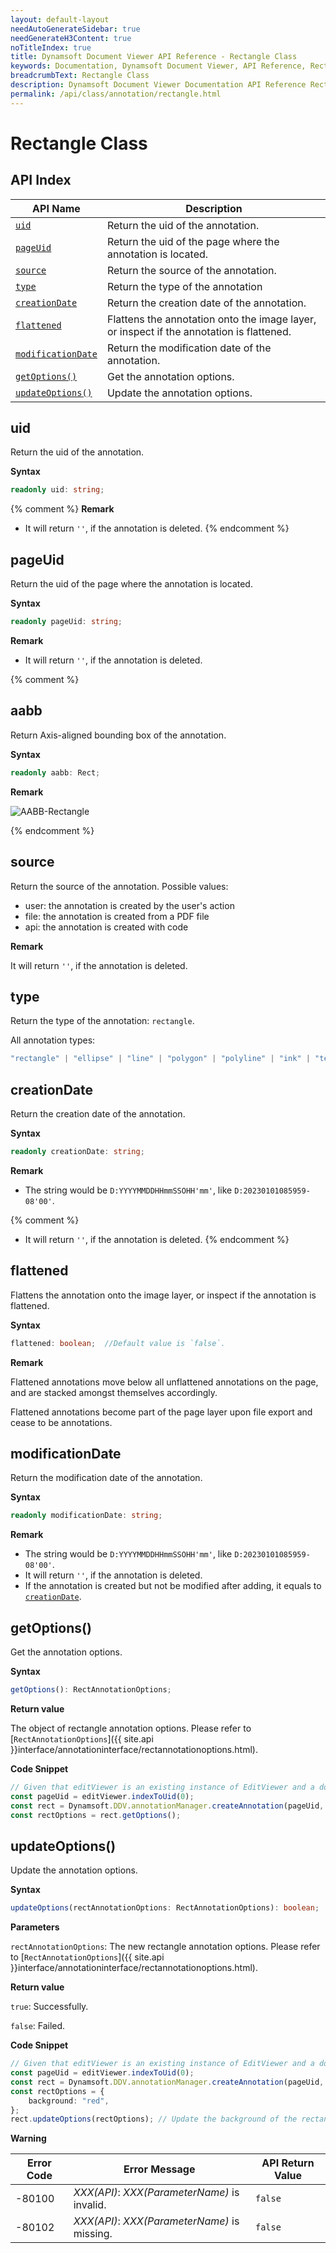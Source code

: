 ```yaml
---
layout: default-layout
needAutoGenerateSidebar: true
needGenerateH3Content: true
noTitleIndex: true
title: Dynamsoft Document Viewer API Reference - Rectangle Class
keywords: Documentation, Dynamsoft Document Viewer, API Reference, Rectangle Class
breadcrumbText: Rectangle Class
description: Dynamsoft Document Viewer Documentation API Reference Rectangle Class Page
permalink: /api/class/annotation/rectangle.html
---
```


# Rectangle Class

## API Index

| API Name                                | Description                                                                                 |
| --------------------------------------- | ------------------------------------------------------------------------------------------- |
| [`uid`](#uid)                           | Return the uid of the annotation.                                                           |
| [`pageUid`](#pageuid)                   | Return the uid of the page where the annotation is located.                                 |
| [`source`](#source)                   | Return the source of the annotation.                               |
| [`type`](#type)                   | Return the type of the annotation                               |
| [`creationDate`](#creationdate)         | Return the creation date of the annotation.                                                 |
| [`flattened`](#flattened)               | Flattens the annotation onto the image layer, or inspect if the annotation is flattened. |
| [`modificationDate`](#modificationdate) | Return the modification date of the annotation.                                             |
| [`getOptions()`](#getoptions)           | Get the annotation options.                                                                 |
| [`updateOptions()`](#updateoptions)     | Update the annotation options.                                                              |

## uid

Return the uid of the annotation.

**Syntax**

```typescript
readonly uid: string;
```

{% comment %}
**Remark**

- It will return `''`, if the annotation is deleted. 
{% endcomment %}

## pageUid

Return the uid of the page where the annotation is located.

**Syntax**

```typescript
readonly pageUid: string;
```

**Remark**

- It will return `''`, if the annotation is deleted.

{% comment %}
## aabb

Return Axis-aligned bounding box of the annotation.

**Syntax**

```typescript
readonly aabb: Rect;
```

**Remark**

![AABB-Rectangle](/assets/imgs/aabbrectangle.png)

{% endcomment %}

## source

Return the source of the annotation. Possible values:

* user: the annotation is created by the user's action
* file: the annotation is created from a PDF file
* api: the annotation is created with code

**Remark**

It will return `''`, if the annotation is deleted.

## type

Return the type of the annotation: `rectangle`.

All annotation types:

```ts
"rectangle" | "ellipse" | "line" | "polygon" | "polyline" | "ink" | "textBox" | "textTypewriter" | "stamp" | "highlight" | "underline" | "strikeout" | "incomplete" | "unknown"
```

## creationDate

Return the creation date of the annotation.

**Syntax**

```typescript
readonly creationDate: string;
```

**Remark**

- The string would be `D:YYYYMMDDHHmmSSOHH'mm'`, like `D:20230101085959-08'00'`.

{% comment %}
- It will return `''`, if the annotation is deleted. 
{% endcomment %}

## flattened

Flattens the annotation onto the image layer, or inspect if the annotation is flattened.

**Syntax**

```typescript
flattened: boolean;  //Default value is `false`.
```

**Remark**

Flattened annotations move below all unflattened annotations on the page, and are stacked amongst themselves accordingly.

Flattened annotations become part of the page layer upon file export and cease to be annotations.

## modificationDate

Return the modification date of the annotation.

**Syntax**

```typescript
readonly modificationDate: string;
```

**Remark**

- The string would be `D:YYYYMMDDHHmmSSOHH'mm'`, like `D:20230101085959-08'00'`.
- It will return `''`, if the annotation is deleted.
- If the annotation is created but not be modified after adding, it equals to [`creationDate`](#creationdate). 


## getOptions()

Get the annotation options.

**Syntax**

```typescript
getOptions(): RectAnnotationOptions;
```

**Return value**

The object of rectangle annotation options. Please refer to [`RectAnnotationOptions`]({{ site.api }}interface/annotationinterface/rectannotationoptions.html).

**Code Snippet**

```typescript
// Given that editViewer is an existing instance of EditViewer and a document is currently open.
const pageUid = editViewer.indexToUid(0);
const rect = Dynamsoft.DDV.annotationManager.createAnnotation(pageUid, "rectangle"); // Create a default Rectangle annotation instance.
const rectOptions = rect.getOptions();
```

## updateOptions() 

Update the annotation options.

**Syntax**

```typescript
updateOptions(rectAnnotationOptions: RectAnnotationOptions): boolean;
```

**Parameters**

`rectAnnotationOptions`: The new rectangle annotation options. Please refer to [`RectAnnotationOptions`]({{ site.api }}interface/annotationinterface/rectannotationoptions.html).

**Return value**

`true`: Successfully.

`false`: Failed.

**Code Snippet**

```typescript
// Given that editViewer is an existing instance of EditViewer and a document is currently open.
const pageUid = editViewer.indexToUid(0);
const rect = Dynamsoft.DDV.annotationManager.createAnnotation(pageUid, "rectangle"); // Create a default Rectangle annotation instance.
const rectOptions = {
    background: "red",
};
rect.updateOptions(rectOptions); // Update the background of the rectangle to red.
```

**Warning**

 Error Code  | Error Message                                        | API Return Value
--------|-----------------------------------------------------|----------------------
 -80100 | *XXX(API)*: *XXX(ParameterName)* is invalid.   | `false`
 -80102 | *XXX(API)*: *XXX(ParameterName)* is missing.  | `false`

